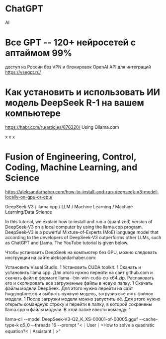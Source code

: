 # ChatGPT
AI

#  Все GPT -- 120+ нейросетей с аптаймом 99%
доступ из России без VPN и блокировок
OpenAI API для интеграций
https://vsegpt.ru/

# Как установить и использовать ИИ модель DeepSeek R-1 на вашем компьютере
https://habr.com/ru/articles/876320/
Using Ollama.com

х х х
# Fusion of Engineering, Control, Coding, Machine Learning, and Science
https://aleksandarhaber.com/how-to-install-and-run-deepseek-v3-model-locally-on-gpu-or-cpu/

DeepSeek-V3 / llama.cpp / LLM / Machine Learning / Machine Learning/Data Science

In this tutorial, we explain how to install and run a (quantized) version of DeepSeek-V3 on a local computer by using the llama.cpp program. DeepSeek-V3 is a powerful Mixture-of-Experts (MoE) language model that according to the developers of DeepSeek-V3 outperforms other LLMs, such as ChatGPT and Llama. The YouTube tutorial is given below.

Чтобы установить DeepSeek на компьютер без GPU, можно следовать инструкции на сайте aleksandarhaber.com:

Установить Visual Studio. 1
Установить CUDA toolkit. 1
Скачать и установить llama.cpp. Для этого нужно перейти на сайт github.com и скачать файл в формате llama--bin-win-cuda-cu-x64.zip. Распаковать его и скопировать все загруженные файлы в новую папку. 1
Скачать файлы модели DeepSeek. Для этого нужно перейти на сайт huggingface.co и выбрать нужную модель, загрузив все пять файлов модели. 1
После загрузки модели можно запустить её. Для этого нужно открыть командную строку и перейти в папку, в которой сохранены llama.cpp и файлы модели. В этой папке ввести команду: 1

llama-cli --model DeepSeek-V3-Q2_K_XS-00001-of-00005.gguf --cache-type-k q5_0 --threads 16 --prompt "<｜User｜>How to solve a quadratic equation?<｜Assistant｜>"
